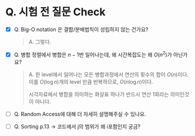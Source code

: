 # Q. 시험 전 질문 Check

- [x] Q. Big-O notation 은 결합/분배법칙이 성립하지 않는 건가요?

  > A. 그렇다.

- [x] Q. 병합 정렬에서 병합은 $n-1$번 일어나는데, 왜 시간복잡도는 왜 $O(n^2)$가 아닌가요?

  > A. 한 level에서 일어나는 모든 병합과정에서 연산의 횟수의 합이 $O(n)$이다.
  > 이를 $O(\log n)$개의 level 만큼 반복하므로, $O(n \log n)$이다.
  >
  > 시각자료에서 병합을 의미하는 화살표 하나가 반드시 연산 1회라는 의미인것이 아니다.

- [ ] Q. Random Access에 대해 더 자세히 설명해주실 수 있나요.

- [ ] Q. Sorting p.13 -> 코드에서 j의 범위가 왜 i포함인지 궁금?
